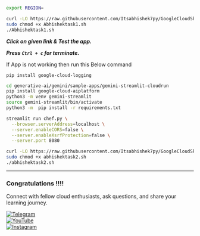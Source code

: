 ```bash
export REGION=
```

```bash
curl -LO https://raw.githubusercontent.com/Itsabhishek7py/GoogleCloudSkillsboost/refs/heads/main/Develop%20GenAI%20Apps%20with%20Gemini%20and%20Streamlit%3A%20Challenge%20Lab/Abhishektask1.sh
sudo chmod +x Abhishektask1.sh
./Abhishektask1.sh
```

***Click on given link & Test the app.***

***Press ```Ctrl + c``` for terminate.***


If App is not working then run this Below command 
```
pip install google-cloud-logging

```
```bash
cd generative-ai/gemini/sample-apps/gemini-streamlit-cloudrun
pip install google-cloud-aiplatform
python3 -m venv gemini-streamlit
source gemini-streamlit/bin/activate
python3 -m  pip install -r requirements.txt

streamlit run chef.py \
  --browser.serverAddress=localhost \
  --server.enableCORS=false \
  --server.enableXsrfProtection=false \
  --server.port 8080
```

```bash
curl -LO https://raw.githubusercontent.com/Itsabhishek7py/GoogleCloudSkillsboost/refs/heads/main/Develop%20GenAI%20Apps%20with%20Gemini%20and%20Streamlit%3A%20Challenge%20Lab/abhishektask2.sh
sudo chmod +x abhishektask2.sh
./abhishektask2.sh
```

---
### Congratulations !!!!

Connect with fellow cloud enthusiasts, ask questions, and share your learning journey.  

[![Telegram](https://img.shields.io/badge/Telegram_Group-2CA5E0?style=for-the-badge&logo=telegram&logoColor=white)](https://t.me/+gBcgRTlZLyM4OGI1)  
[![YouTube](https://img.shields.io/badge/Subscribe-FF0000?style=for-the-badge&logo=youtube&logoColor=white)](https://www.youtube.com/@drabhishek.5460?sub_confirmation=1)  
[![Instagram](https://img.shields.io/badge/Follow-%23E4405F?style=for-the-badge&logo=instagram&logoColor=white)](https://www.instagram.com/drabhishek.5460/) 
